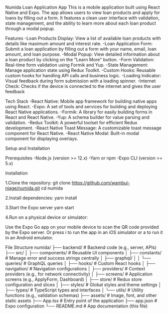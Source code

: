 Numida Loan Application App
This is a mobile application built using React Native and Expo. The app allows users to view loan products and apply for loans by filling out a form. It features a clean user interface with validation, state management, and the ability to learn more about each loan product through a modal popup.

Features
-Loan Products Display: View a list of available loan products with details like maximum amount and interest rate.
-Loan Application Form: Submit a loan application by filling out a form with your name, email, loan amount, and loan purpose.
-Modal Popup: View detailed information about a loan product by clicking on the "Learn More" button.
-Form Validation: Real-time form validation using Formik and Yup.
-State Management: Manage application state using Redux Toolkit.
-Custom Hooks: Reusable custom hooks for handling API calls and business logic.
-Loading Indicator: Visual feedback during form submission with a loading spinner.
-Internet Check: Checks if the device is connected to the internet and gives the user feedback

Tech Stack
-React Native: Mobile app framework for building native apps using React.
-Expo: A set of tools and services for building and deploying React Native applications.
-Formik: A library for easily building forms in React and React Native.
-Yup: A schema builder for value parsing and validation.
-Redux Toolkit: A powerful toolset for efficient Redux development.
-React Native Toast Message: A customizable toast message component for React Native.
-React Native Modal: Built-in modal component for displaying overlays.

Setup and Installation

Prerequisites
-Node.js (version >= 12.x)
-Yarn or npm
-Expo CLI (version >= 5.x)

Installation

1.Clone the repository:
git clone https://github.com/wambui-njage/numida.git
cd numida

2.Install dependencies:
yarn install

3.Start the Expo server
yarn start

4.Run on a physical device or simulator:

Use the Expo Go app on your mobile device to scan the QR code provided by the Expo server.
Or press i to run the app in an iOS simulator or a to run it in an Android emulator.

File Structure
numida/
├── backend/ # Backend code (e.g., server, APIs)
├── src/
│ ├── components/ # Reusable UI components
│ ├── constants/ # Manage error and success strings centrally
│ ├── graphql/
│ │ └── queries/ # GraphQL queries
│ ├── hooks/ # Custom React hooks
│ ├── navigation/ # Navigation configurations
│ ├── providers/ # Context providers (e.g., for network connectivity)
│ ├── screens/ # Application screens (e.g., ApplyForm, Dashboard)
│ ├── store/ # Redux store configuration and slices
│ ├── styles/ # Global styles and theme settings
│ ├── types/ # TypeScript types and interfaces
│ └── utils/ # Utility functions (e.g., validation schemas)
├── assets/ # Image, font, and other static assets
├── App.tsx # Entry point of the application
├── app.json # Expo configuration
└── README.md # App documentation (this file)
